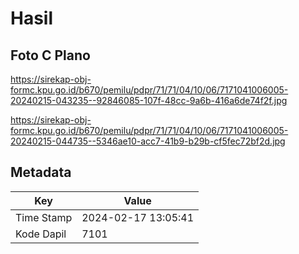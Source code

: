 # Hasil

## Foto C Plano

https://sirekap-obj-formc.kpu.go.id/b670/pemilu/pdpr/71/71/04/10/06/7171041006005-20240215-043235--92846085-107f-48cc-9a6b-416a6de74f2f.jpg

https://sirekap-obj-formc.kpu.go.id/b670/pemilu/pdpr/71/71/04/10/06/7171041006005-20240215-044735--5346ae10-acc7-41b9-b29b-cf5fec72bf2d.jpg


## Metadata

| Key        | Value               |
| ---------- | ------------------- |
| Time Stamp | 2024-02-17 13:05:41 |
| Kode Dapil | 7101                |



